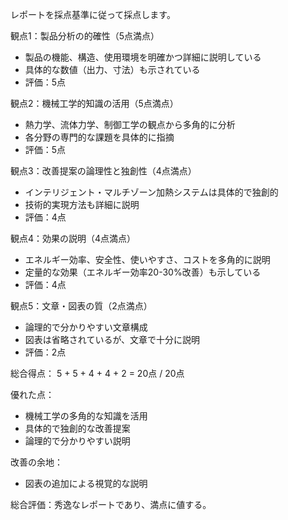 レポートを採点基準に従って採点します。

観点1：製品分析の的確性（5点満点）
- 製品の機能、構造、使用環境を明確かつ詳細に説明している
- 具体的な数値（出力、寸法）も示されている
- 評価：5点

観点2：機械工学的知識の活用（5点満点）
- 熱力学、流体力学、制御工学の観点から多角的に分析
- 各分野の専門的な課題を具体的に指摘
- 評価：5点

観点3：改善提案の論理性と独創性（4点満点）
- インテリジェント・マルチゾーン加熱システムは具体的で独創的
- 技術的実現方法も詳細に説明
- 評価：4点

観点4：効果の説明（4点満点）
- エネルギー効率、安全性、使いやすさ、コストを多角的に説明
- 定量的な効果（エネルギー効率20-30%改善）も示している
- 評価：4点

観点5：文章・図表の質（2点満点）
- 論理的で分かりやすい文章構成
- 図表は省略されているが、文章で十分に説明
- 評価：2点

総合得点：
5 + 5 + 4 + 4 + 2 = 20点 / 20点

優れた点：
- 機械工学の多角的な知識を活用
- 具体的で独創的な改善提案
- 論理的で分かりやすい説明

改善の余地：
- 図表の追加による視覚的な説明

総合評価：秀逸なレポートであり、満点に値する。